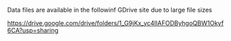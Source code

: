 Data files are available in the followinf GDrive site due to large file sizes

https://drive.google.com/drive/folders/1_G9jKx_yc4lIAFODByhgoQBW1Okyf6CA?usp=sharing
